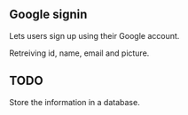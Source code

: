 ## Google signin
Lets users sign up using their Google account.

Retreiving id, name, email and picture.
## TODO
Store the information in a database.
